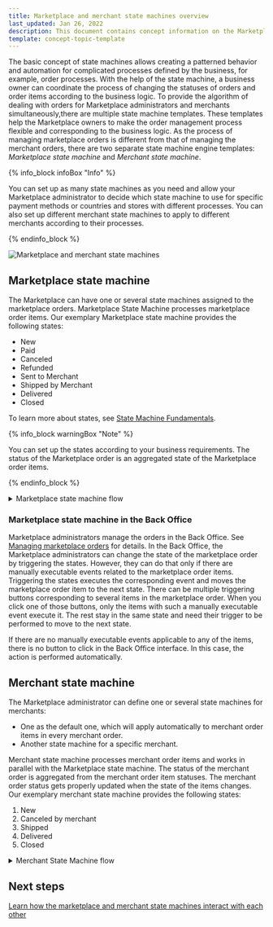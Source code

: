 ```yaml
---
title: Marketplace and merchant state machines overview
last_updated: Jan 26, 2022
description: This document contains concept information on the Marketplace and merchant state machines in the Spryker Commerce OS.
template: concept-topic-template
---
```


The basic concept of state machines allows creating a patterned behavior and automation for complicated processes defined by the business, for example, order processes.
With the help of the state machine, a business owner can coordinate the process of changing the statuses of orders and order items according to the business logic.
To provide the algorithm of dealing with orders for Marketplace administrators and merchants simultaneously,there are multiple state machine templates. These templates help the Marketplace owners to make the order management process flexible and corresponding to the business logic. As the process of managing marketplace orders is different from that of managing the merchant orders, there are two separate state machine engine templates: *Marketplace state machine* and *Merchant state machine*.

{% info_block infoBox "Info" %}

You can set up as many state machines as you need and allow your Marketplace administrator to decide which state machine to use for specific payment methods or countries and stores with different processes. You can also set up different merchant state machines to apply to different merchants according to their processes.

{% endinfo_block %}

![Marketplace and merchant state machines](https://spryker.s3.eu-central-1.amazonaws.com/docs/Marketplace/user+guides/Features/Marketplace+order+management/Marketplace+and+merchant+state+machines+overview/Marketplace-Merchant+state+machine+schema.png)

## Marketplace state machine

The Marketplace can have one or several state machines assigned to the marketplace orders. Marketplace State Machine processes marketplace order items.
Our exemplary Marketplace state machine provides the following states:

* New
* Paid
* Canceled
* Refunded
* Sent to Merchant
* Shipped by Merchant
* Delivered
* Closed

To learn more about states, see [State Machine Fundamentals](/docs/scos/dev/best-practices/state-machine-cookbook/state-machine-cookbook-part-i-state-machine-fundamentals.html).

{% info_block warningBox "Note" %}

You can set up the states according to your business requirements.
The status of the Marketplace order is an aggregated state of the Marketplace order items.

{% endinfo_block %}

<details>

<summary markdown='span'>Marketplace state machine flow</summary>

![Merchant state machine](https://spryker.s3.eu-central-1.amazonaws.com/docs/Features/Marketplace/Marketplace+and+Merchant+orders/Marketplace+and+Merchant+State+Machines+feature+overview/marketplace-state-machine.png)

</details>

### Marketplace state machine in the Back Office

Marketplace administrators manage the orders in the Back Office. See [Managing marketplace orders](/docs/marketplace/user/back-office-user-guides/{{page.version}}/marketplace/orders/managing-marketplace-orders.html) for details. In the Back Office, the Marketplace administrators can change the state of the marketplace order by triggering the states. However, they can do that only if there are manually executable events related to the marketplace order items. Triggering the states executes the corresponding event and moves the marketplace order item to the next state. There can be multiple triggering buttons corresponding to several items in the marketplace order. When you click one of those buttons, only the items with such a manually executable event execute it. The rest stay in the same state and need their trigger to be performed to move to the next state.

If there are no manually executable events applicable to any of the items, there is no button to click in the Back Office interface. In this case, the action is performed automatically.

## Merchant state machine
The Marketplace administrator can define one or several state machines for merchants:
* One as the default one, which will apply automatically to merchant order items in every merchant order.
* Another state machine for a specific merchant.

Merchant state machine processes merchant order items and works in parallel with the Marketplace state machine.
The status of the merchant order is aggregated from the merchant order item statuses. The merchant order status gets properly updated when the state of the items changes.
Our exemplary merchant state machine provides the following states:
1. New
2. Canceled by merchant
3. Shipped
4. Delivered
5. Closed

<details>

<summary markdown='span'>Merchant State Machine flow</summary>

![Merchant state machine](https://spryker.s3.eu-central-1.amazonaws.com/docs/Features/Marketplace/Marketplace+and+Merchant+orders/Marketplace+and+Merchant+State+Machines+feature+overview/merchant-state-machine.png)

</details>

## Next steps

[Learn how the marketplace and merchant state machines interact with each other](/docs/marketplace/user/features/{{page.version}}/marketplace-order-management-feature-overview/marketplace-and-merchant-state-machines-overview/marketplace-and-merchant-state-machines-interaction.html)
